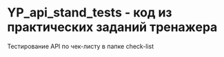 # YP_api_stand_tests - код из практических заданий тренажера
Тестирование API по чек-листу в папке check-list
